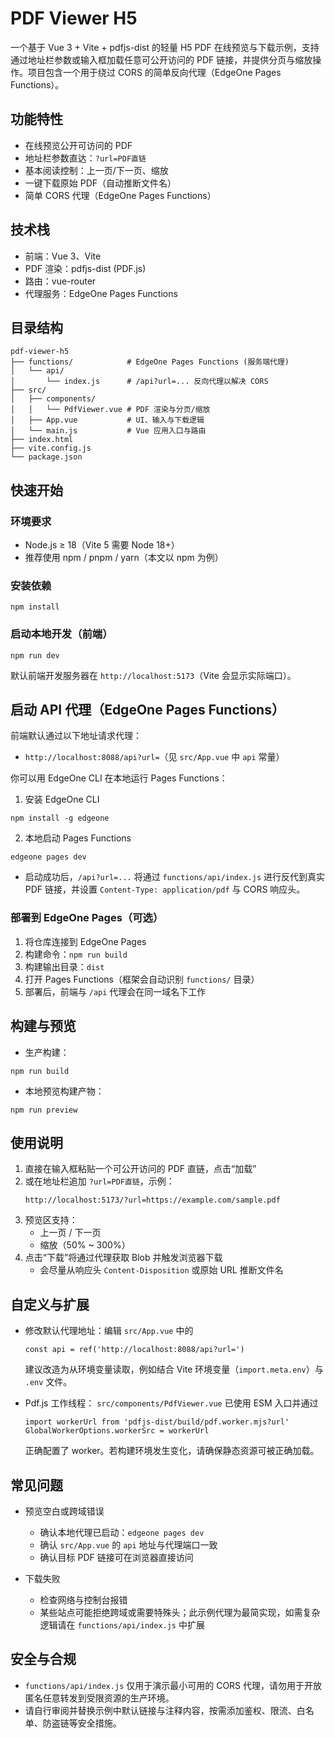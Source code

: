 # PDF Viewer H5

一个基于 Vue 3 + Vite + pdfjs-dist 的轻量 H5 PDF 在线预览与下载示例，支持通过地址栏参数或输入框加载任意可公开访问的 PDF 链接，并提供分页与缩放操作。项目包含一个用于绕过 CORS 的简单反向代理（EdgeOne Pages Functions）。

## 功能特性

- 在线预览公开可访问的 PDF
- 地址栏参数直达：`?url=PDF直链`
- 基本阅读控制：上一页/下一页、缩放
- 一键下载原始 PDF（自动推断文件名）
- 简单 CORS 代理（EdgeOne Pages Functions）

## 技术栈

- 前端：Vue 3、Vite
- PDF 渲染：pdfjs-dist (PDF.js)
- 路由：vue-router
- 代理服务：EdgeOne Pages Functions

## 目录结构

```
pdf-viewer-h5
├── functions/            # EdgeOne Pages Functions (服务端代理)
│   └── api/
│       └── index.js      # /api?url=... 反向代理以解决 CORS
├── src/
│   ├── components/
│   │   └── PdfViewer.vue # PDF 渲染与分页/缩放
│   ├── App.vue           # UI、输入与下载逻辑
│   └── main.js           # Vue 应用入口与路由
├── index.html
├── vite.config.js
└── package.json
```

## 快速开始

### 环境要求

- Node.js ≥ 18（Vite 5 需要 Node 18+）
- 推荐使用 npm / pnpm / yarn（本文以 npm 为例）

### 安装依赖

```
npm install
```

### 启动本地开发（前端）

```
npm run dev
```

默认前端开发服务器在 `http://localhost:5173`（Vite 会显示实际端口）。

## 启动 API 代理（EdgeOne Pages Functions）

前端默认通过以下地址请求代理：
- `http://localhost:8088/api?url=`（见 `src/App.vue` 中 `api` 常量）

你可以用 EdgeOne CLI 在本地运行 Pages Functions：

1) 安装 EdgeOne CLI
```
npm install -g edgeone 
```

2) 本地启动 Pages Functions
```
edgeone pages dev
```

- 启动成功后，`/api?url=...` 将通过 `functions/api/index.js` 进行反代到真实 PDF 链接，并设置 `Content-Type: application/pdf` 与 CORS 响应头。

### 部署到 EdgeOne Pages（可选）

1) 将仓库连接到 EdgeOne Pages
2) 构建命令：`npm run build`
3) 构建输出目录：`dist`
4) 打开 Pages Functions（框架会自动识别 `functions/` 目录）
5) 部署后，前端与 `/api` 代理会在同一域名下工作

## 构建与预览

- 生产构建：
```
npm run build
```

- 本地预览构建产物：
```
npm run preview
```

## 使用说明

1) 直接在输入框粘贴一个可公开访问的 PDF 直链，点击“加载”
2) 或在地址栏追加 `?url=PDF直链`，示例：
   ```
   http://localhost:5173/?url=https://example.com/sample.pdf
   ```
3) 预览区支持：
   - 上一页 / 下一页
   - 缩放（50% ~ 300%）
4) 点击“下载”将通过代理获取 Blob 并触发浏览器下载
   - 会尽量从响应头 `Content-Disposition` 或原始 URL 推断文件名

## 自定义与扩展

- 修改默认代理地址：编辑 `src/App.vue` 中的
  ```
  const api = ref('http://localhost:8088/api?url=')
  ```
  建议改造为从环境变量读取，例如结合 Vite 环境变量（`import.meta.env`）与 `.env` 文件。

- Pdf.js 工作线程：
  `src/components/PdfViewer.vue` 已使用 ESM 入口并通过
  ```
  import workerUrl from 'pdfjs-dist/build/pdf.worker.mjs?url'
  GlobalWorkerOptions.workerSrc = workerUrl
  ```
  正确配置了 worker。若构建环境发生变化，请确保静态资源可被正确加载。

## 常见问题

- 预览空白或跨域错误
  - 确认本地代理已启动：`edgeone pages dev`
  - 确认 `src/App.vue` 的 `api` 地址与代理端口一致
  - 确认目标 PDF 链接可在浏览器直接访问

- 下载失败
  - 检查网络与控制台报错
  - 某些站点可能拒绝跨域或需要特殊头；此示例代理为最简实现，如需复杂逻辑请在 `functions/api/index.js` 中扩展

## 安全与合规

- `functions/api/index.js` 仅用于演示最小可用的 CORS 代理，请勿用于开放匿名任意转发到受限资源的生产环境。
- 请自行审阅并替换示例中默认链接与注释内容，按需添加鉴权、限流、白名单、防盗链等安全措施。
